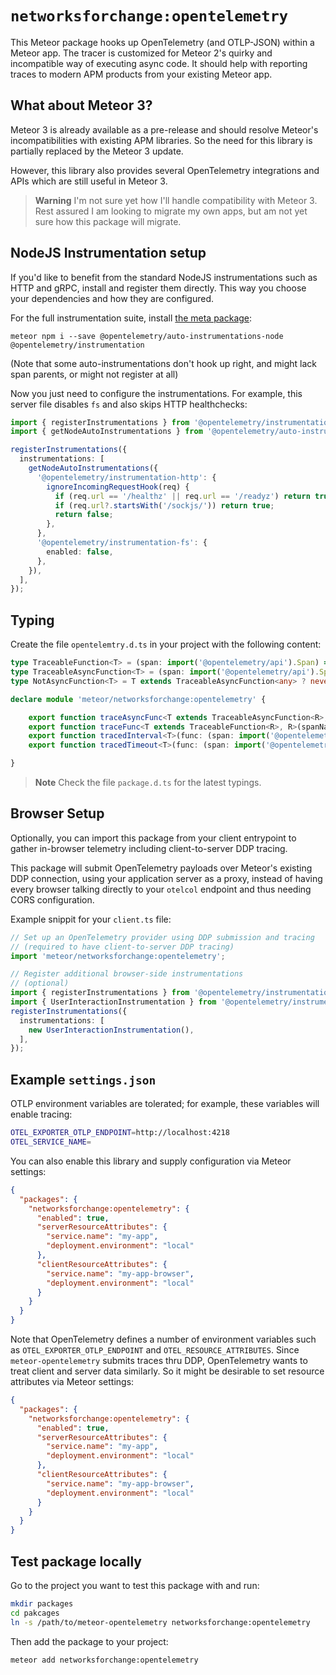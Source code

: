 # `networksforchange:opentelemetry`

This Meteor package hooks up OpenTelemetry (and OTLP-JSON) within a Meteor app.
The tracer is customized for Meteor 2's quirky and incompatible way of executing async code.
It should help with reporting traces to modern APM products from your existing Meteor app.

## What about Meteor 3?

Meteor 3 is already available as a pre-release and should resolve Meteor's incompatibilities with existing APM libraries.
So the need for this library is partially replaced by the Meteor 3 update.

However, this library also provides several OpenTelemetry integrations and APIs which are still useful in Meteor 3.

> **Warning**
> I'm not sure yet how I'll handle compatibility with Meteor 3.  
> Rest assured I am looking to migrate my own apps, but am not yet sure how this package will migrate.

## NodeJS Instrumentation setup

If you'd like to benefit from the standard NodeJS instrumentations
such as HTTP and gRPC, install and register them directly.
This way you choose your dependencies and how they are configured.

For the full instrumentation suite, install
[the meta package](https://www.npmjs.com/package/@opentelemetry/auto-instrumentations-node):

`meteor npm i --save @opentelemetry/auto-instrumentations-node @opentelemetry/instrumentation`

(Note that some auto-instrumentations don't hook up right, and might lack span parents, or might not register at all)

Now you just need to configure the instrumentations.
For example, this server file disables `fs` and also skips HTTP healthchecks:

```ts
import { registerInstrumentations } from '@opentelemetry/instrumentation';
import { getNodeAutoInstrumentations } from '@opentelemetry/auto-instrumentations-node';

registerInstrumentations({
  instrumentations: [
    getNodeAutoInstrumentations({
      '@opentelemetry/instrumentation-http': {
        ignoreIncomingRequestHook(req) {
          if (req.url == '/healthz' || req.url == '/readyz') return true;
          if (req.url?.startsWith('/sockjs/')) return true;
          return false;
        },
      },
      '@opentelemetry/instrumentation-fs': {
        enabled: false,
      },
    }),
  ],
});
```

## Typing

Create the file `opentelemtry.d.ts` in your project with the following content:

```ts
type TraceableFunction<T> = (span: import('@opentelemetry/api').Span) => T
type TraceableAsyncFunction<T> = (span: import('@opentelemetry/api').Span) => Promise<T>;
type NotAsyncFunction<T> = T extends TraceableAsyncFunction<any> ? never : T;

declare module 'meteor/networksforchange:opentelemetry' {

    export function traceAsyncFunc<T extends TraceableAsyncFunction<R>, R>(spanName: string, func: T): ReturnType<T>;
    export function traceFunc<T extends TraceableFunction<R>, R>(spanName: string, func: NotAsyncFunction<T>): ReturnType<T>;
    export function tracedInterval<T>(func: (span: import('@opentelemetry/api').Span) => Promise<T>, delayMs: number): number;
    export function tracedTimeout<T>(func: (span: import('@opentelemetry/api').Span) => Promise<T>, delayMs: number): number;

}
```

> **Note** Check the file `package.d.ts` for the latest typings.

## Browser Setup

Optionally, you can import this package from your client entrypoint to gather in-browser telemetry
including client-to-server DDP tracing.

This package will submit OpenTelemetry payloads over Meteor's existing DDP connection,
using your application server as a proxy,
instead of having every browser talking directly to your `otelcol` endpoint and thus needing CORS configuration.

Example snippit for your `client.ts` file:

```ts
// Set up an OpenTelemetry provider using DDP submission and tracing
// (required to have client-to-server DDP tracing)
import 'meteor/networksforchange:opentelemetry';

// Register additional browser-side instrumentations
// (optional)
import { registerInstrumentations } from '@opentelemetry/instrumentation';
import { UserInteractionInstrumentation } from '@opentelemetry/instrumentation-user-interaction';
registerInstrumentations({
  instrumentations: [
    new UserInteractionInstrumentation(),
  ],
});
```

## Example `settings.json`

OTLP environment variables are tolerated;
for example, these variables will enable tracing:

```sh
OTEL_EXPORTER_OTLP_ENDPOINT=http://localhost:4218
OTEL_SERVICE_NAME=
```

You can also enable this library and supply configuration via Meteor settings:

```json
{
  "packages": {
    "networksforchange:opentelemetry": {
      "enabled": true,
      "serverResourceAttributes": {
        "service.name": "my-app",
        "deployment.environment": "local"
      },
      "clientResourceAttributes": {
        "service.name": "my-app-browser",
        "deployment.environment": "local"
      }
    }
  }
}
```

Note that OpenTelemetry defines a number of environment variables such as
`OTEL_EXPORTER_OTLP_ENDPOINT` and `OTEL_RESOURCE_ATTRIBUTES`.
Since `meteor-opentelemetry` submits traces thru DDP,
OpenTelemetry wants to treat client and server data similarly.
So it might be desirable to set resource attributes via Meteor settings:

```json
{
  "packages": {
    "networksforchange:opentelemetry": {
      "enabled": true,
      "serverResourceAttributes": {
        "service.name": "my-app",
        "deployment.environment": "local"
      },
      "clientResourceAttributes": {
        "service.name": "my-app-browser",
        "deployment.environment": "local"
      }
    }
  }
}
```

## Test package locally

Go to the project you want to test this package with and run:

```sh
mkdir packages
cd pakcages
ln -s /path/to/meteor-opentelemetry networksforchange:opentelemetry
```

Then add the package to your project:

```sh
meteor add networksforchange:opentelemetry
```

